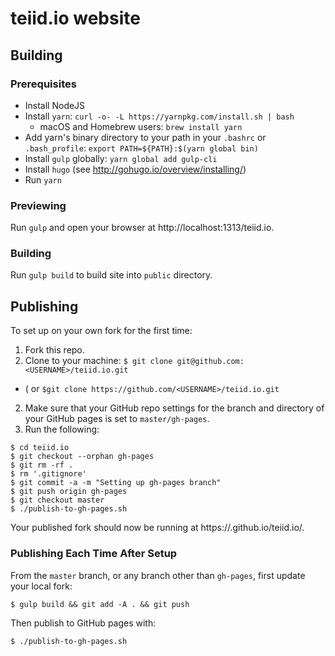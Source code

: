 # teiid.io website

## Building

### Prerequisites
* Install NodeJS
* Install `yarn`: `curl -o- -L https://yarnpkg.com/install.sh | bash`
  * macOS and Homebrew users: `brew install yarn`
* Add yarn's binary directory to your path in your `.bashrc` or `.bash_profile`: `export PATH=${PATH}:$(yarn global bin)`
* Install `gulp` globally: `yarn global add gulp-cli`
* Install `hugo` (see http://gohugo.io/overview/installing/)
* Run `yarn`

### Previewing
Run `gulp` and open your browser at http://localhost:1313/teiid.io.

### Building
Run `gulp build` to build site into `public` directory.

## Publishing

To set up on your own fork for the first time:

1. Fork this repo.
2. Clone to your machine: `$ git clone git@github.com:<USERNAME>/teiid.io.git`
  - ( or `$git clone https://github.com/<USERNAME>/teiid.io.git`
  
2. Make sure that your GitHub repo settings for the branch and directory of your GitHub pages is set to `master/gh-pages`.
3. Run the following:

```
$ cd teiid.io
$ git checkout --orphan gh-pages
$ git rm -rf .
$ rm '.gitignore'
$ git commit -a -m "Setting up gh-pages branch"
$ git push origin gh-pages
$ git checkout master
$ ./publish-to-gh-pages.sh
```

Your published fork should now be running at https://<USERNAME>.github.io/teiid.io/.

### Publishing Each Time After Setup
From the `master` branch, or any branch other than `gh-pages`, first update your local fork:

```
$ gulp build && git add -A . && git push
```

Then publish to GitHub pages with:

`$ ./publish-to-gh-pages.sh`
